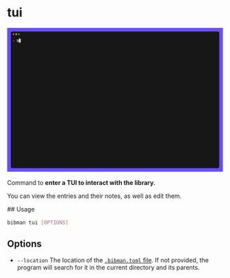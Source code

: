 # tui

![GIF](../media/tui.gif)

Command to **enter a TUI to interact with the library.**

You can view the entries and their notes, as well as edit them.

## Usage

```bash
bibman tui [OPTIONS]
```

## Options

* `--location` The location of the [`.bibman.toml` file](../config-format/index.md). If not provided, the program will search for it in the current directory and its parents.